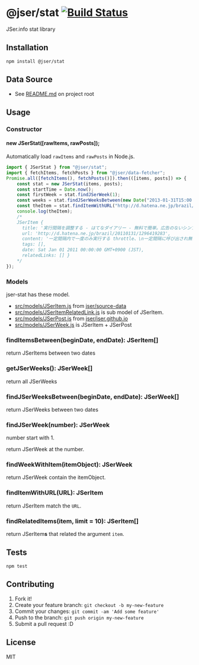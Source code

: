# @jser/stat [![Build Status](https://travis-ci.org/jser/stat-js.svg?branch=master)](https://travis-ci.org/jser/stat-js)

JSer.info stat library

## Installation

    npm install @jser/stat

## Data Source

- See [README.md](../../../README.md) on project root

## Usage

### Constructor

#### new JSerStat([rawItems, rawPosts]);

Automatically load `rawItems` and `rawPosts` in Node.js.

```js
import { JSerStat } from "@jser/stat";
import { fetchItems, fetchPosts } from "@jser/data-fetcher";
Promise.all([fetchItems(), fetchPosts()]).then(([items, posts]) => {
    const stat = new JSerStat(items, posts);
    const startTime = Date.now();
    const firstWeek = stat.findJSerWeek(1);
    const weeks = stat.findJSerWeeksBetween(new Date("2013-01-31T15:00:00.000Z"), new Date("2015-06-01T13:22:37.167Z"));
    const theItem = stat.findItemWithURL("http://d.hatena.ne.jp/brazil/20110131/1296419283");
    console.log(theItem);
    /*
    JSerItem {
      title: '実行間隔を調整する - はてなダイアリー - 無料で簡単。広告のないシンプルなブログをはじめよう！',
      url: 'http://d.hatena.ne.jp/brazil/20110131/1296419283',
      content: '一定間隔内で一度のみ実行する throttle、\n一定間隔に呼び出され無ければ実行する debounce　についての解説。\nそれぞれ用途や図解も付いていて大変わかりやすい。',
      tags: [],
      date: Sat Jan 01 2011 00:00:00 GMT+0900 (JST),
      relatedLinks: [] }
    */
});
```
### Models

jser-stat has these model.

- [src/models/JSerItem.js](src/models/JSerItem.ts) from [jser/source-data](https://github.com/jser/source-data "jser/source-data")
- [src/models/JSerItemRelatedLink.js](src/models/JSerItemRelatedLink.ts) is sub model of JSerItem.
- [src/models/JSerPost.js](src/models/JSerPost.ts) from [jser/jser.github.io](https://github.com/jser/jser.github.io "jser/jser.github.io")
- [src/models/JSerWeek.js](src/models/JSerWeek.ts) is JSerItem + JSerPost

### findItemsBetween(beginDate, endDate): JSerItem[]

return JSerItems between two dates

### getJSerWeeks(): JSerWeek[]

return all JSerWeeks

### findJSerWeeksBetween(beginDate, endDate):  JSerWeek[]

return JSerWeeks between two dates

### findJSerWeek(number): JSerWeek

number start with 1.

return JSerWeek at the number.

### findWeekWithItem(itemObject): JSerWeek

return JSerWeek contain the itemObject.

### findItemWithURL(URL): JSerItem

return JSerItem match the `URL`.

### findRelatedItems(item, limit = 10): JSerItem[]

return JSerItem**s** that related the argument `item`.


## Tests

    npm test

## Contributing

1. Fork it!
2. Create your feature branch: `git checkout -b my-new-feature`
3. Commit your changes: `git commit -am 'Add some feature'`
4. Push to the branch: `git push origin my-new-feature`
5. Submit a pull request :D

## License

MIT
